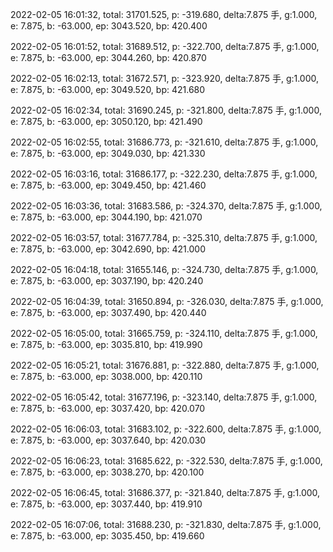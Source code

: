 2022-02-05 16:01:32, total: 31701.525, p: -319.680, delta:7.875 手, g:1.000, e: 7.875, b: -63.000, ep: 3043.520, bp: 420.400

2022-02-05 16:01:52, total: 31689.512, p: -322.700, delta:7.875 手, g:1.000, e: 7.875, b: -63.000, ep: 3044.260, bp: 420.870

2022-02-05 16:02:13, total: 31672.571, p: -323.920, delta:7.875 手, g:1.000, e: 7.875, b: -63.000, ep: 3049.520, bp: 421.680

2022-02-05 16:02:34, total: 31690.245, p: -321.800, delta:7.875 手, g:1.000, e: 7.875, b: -63.000, ep: 3050.120, bp: 421.490

2022-02-05 16:02:55, total: 31686.773, p: -321.610, delta:7.875 手, g:1.000, e: 7.875, b: -63.000, ep: 3049.030, bp: 421.330

2022-02-05 16:03:16, total: 31686.177, p: -322.230, delta:7.875 手, g:1.000, e: 7.875, b: -63.000, ep: 3049.450, bp: 421.460

2022-02-05 16:03:36, total: 31683.586, p: -324.370, delta:7.875 手, g:1.000, e: 7.875, b: -63.000, ep: 3044.190, bp: 421.070

2022-02-05 16:03:57, total: 31677.784, p: -325.310, delta:7.875 手, g:1.000, e: 7.875, b: -63.000, ep: 3042.690, bp: 421.000

2022-02-05 16:04:18, total: 31655.146, p: -324.730, delta:7.875 手, g:1.000, e: 7.875, b: -63.000, ep: 3037.190, bp: 420.240

2022-02-05 16:04:39, total: 31650.894, p: -326.030, delta:7.875 手, g:1.000, e: 7.875, b: -63.000, ep: 3037.490, bp: 420.440

2022-02-05 16:05:00, total: 31665.759, p: -324.110, delta:7.875 手, g:1.000, e: 7.875, b: -63.000, ep: 3035.810, bp: 419.990

2022-02-05 16:05:21, total: 31676.881, p: -322.880, delta:7.875 手, g:1.000, e: 7.875, b: -63.000, ep: 3038.000, bp: 420.110

2022-02-05 16:05:42, total: 31677.196, p: -323.140, delta:7.875 手, g:1.000, e: 7.875, b: -63.000, ep: 3037.420, bp: 420.070

2022-02-05 16:06:03, total: 31683.102, p: -322.600, delta:7.875 手, g:1.000, e: 7.875, b: -63.000, ep: 3037.640, bp: 420.030

2022-02-05 16:06:23, total: 31685.622, p: -322.530, delta:7.875 手, g:1.000, e: 7.875, b: -63.000, ep: 3038.270, bp: 420.100

2022-02-05 16:06:45, total: 31686.377, p: -321.840, delta:7.875 手, g:1.000, e: 7.875, b: -63.000, ep: 3037.440, bp: 419.910

2022-02-05 16:07:06, total: 31688.230, p: -321.830, delta:7.875 手, g:1.000, e: 7.875, b: -63.000, ep: 3035.450, bp: 419.660